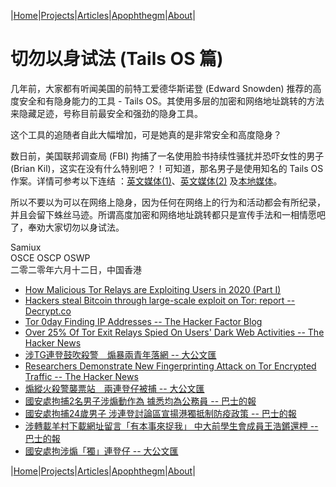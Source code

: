|[Home](/README.md)|[Projects](/projects.md)|[Articles](/articles.md)|[Apophthegm](/apophthegm.md)|[About](/about.md)|

# 切勿以身试法 (Tails OS 篇)

几年前，大家都有听闻美国的前特工爱德华斯诺登 (Edward Snowden) 推荐的高度安全和有隐身能力的工具 - Tails OS。其使用多层的加密和网络地址跳转的方法来隐藏足迹，号称目前最安全和强劲的隐身工具。

这个工具的追随者自此大幅增加，可是她真的是非常安全和高度隐身？

数日前，美国联邦调查局 (FBI) 拘捕了一名使用脸书持续性骚扰并恐吓女性的男子 (Brian Kil)，这实在没有什么特别吧？！可知道，那名男子是使用知名的 Tails OS 作案。详情可参考以下连结 ：[英文媒体(1)](https://www.vice.com/en_us/article/v7gd9b/facebook-helped-fbi-hack-child-predator-buster-hernandez)、[英文媒体(2)](https://www.independent.co.uk/news/world/americas/facebook-fbi-buster-hernandez-california-child-predator-a9561171.html) 及[本地媒体](https://www.pcmarket.com.hk/facebook%E5%83%B1%E7%94%A8%E9%BB%91%E5%AE%A2-%E5%8D%94%E5%8A%A9fbi%E7%A0%B4%E6%A1%88/)。

所以不要以为可以在网络上隐身，因为任何在网络上的行为和活动都会有所纪录，并且会留下蛛丝马迹。所谓高度加密和网络地址跳转都只是宣传手法和一相情愿吧了，奉劝大家切勿以身试法。

Samiux  
OSCE  OSCP  OSWP  
二零二零年六月十二日，中国香港  

- [How Malicious Tor Relays are Exploiting Users in 2020 (Part I)](https://medium.com/@nusenu/how-malicious-tor-relays-are-exploiting-users-in-2020-part-i-1097575c0cac)  
- [Hackers steal Bitcoin through large-scale exploit on Tor: report -- Decrypt.co](https://decrypt.co/38359/hackers-stealing-bitcoin-tor-exploit) 
- [Tor 0day Finding IP Addresses -- The Hacker Factor Blog](https://www.hackerfactor.com/blog/index.php?/archives/896-Tor-0day-Finding-IP-Addresses.html)  
- [Over 25% Of Tor Exit Relays Spied On Users' Dark Web Activities -- The Hacker News](https://thehackernews.com/2021/05/over-25-of-tor-exit-relays-are-spying.html)  
- [涉TG連登鼓吹殺警　煽暴兩青年落網 -- 大公文匯](https://www.tkww.hk/a/202107/05/AP60e2aaabe4b0c7e5becf9e78.html)  
- [Researchers Demonstrate New Fingerprinting Attack on Tor Encrypted Traffic -- The Hacker News](https://thehackernews.com/2021/11/researchers-demonstrate-new.html)  
- [煽縱火殺警襲票站　兩連登仔被捕 -- 大公文匯](https://www.tkww.hk/a/202112/18/AP61bd2484e4b07ec0fc4499d3.html)  
- [國安處拘捕2名男子涉煽動作為 據悉均為公務員 -- 巴士的報](https://www.bastillepost.com/hongkong/article/11106276-%e5%9c%8b%e5%ae%89%e8%99%95%e6%8b%982%e7%94%b7%e5%ad%90%e6%b6%89%e7%85%bd%e5%8b%95%e4%bd%9c%e7%82%ba-%e6%93%9a%e6%82%89%e5%9d%87%e7%82%ba%e5%85%ac%e5%8b%99%e5%93%a1)  
- [國安處拘捕24歲男子 涉連登討論區宣揚港獨抵制防疫政策 -- 巴士的報](https://www.bastillepost.com/hongkong/article/12013143-%e5%9c%8b%e5%ae%89%e8%99%95%e6%8b%98%e6%8d%9524%e6%ad%b2%e7%94%b7%e5%ad%90-%e6%b6%89%e5%ae%a3%e6%8f%9a%e6%b8%af%e7%8d%a8%e6%8a%b5%e5%88%b6%e9%98%b2%e7%96%ab%e6%94%bf%e7%ad%96)  
- [涉轉載羊村下載網址留言「有本事來捉我」 中大前學生會成員王浩鏘還柙 -- 巴士的報](https://www.bastillepost.com/hongkong/article/12021579-%e6%b6%89%e8%bd%89%e8%bc%89%e7%be%8a%e6%9d%91%e4%b8%8b%e8%bc%89%e7%b6%b2%e5%9d%80%e7%95%99%e8%a8%80%e3%80%8c%e6%9c%89%e6%9c%ac%e4%ba%8b%e4%be%86%e6%8d%89%e6%88%91%e3%80%8d-%e4%b8%ad%e5%a4%a7%e5%89%8d)  
- [國安處拘涉煽「獨」連登仔 -- 大公文匯](https://www.tkww.hk/a/202301/06/AP63b795c9e4b01fafd0f2e9da.html)  

|[Home](/README.md)|[Projects](/projects.md)|[Articles](/articles.md)|[Apophthegm](/apophthegm.md)|[About](/about.md)|
